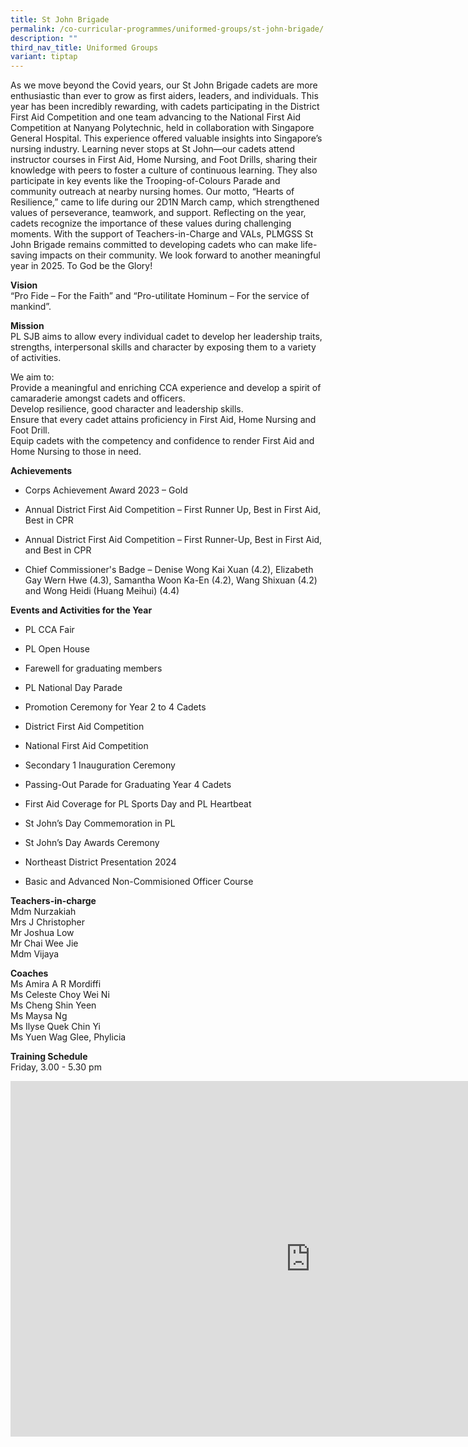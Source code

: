```yaml
---
title: St John Brigade
permalink: /co-curricular-programmes/uniformed-groups/st-john-brigade/
description: ""
third_nav_title: Uniformed Groups
variant: tiptap
---
```

<p>As we move beyond the Covid years, our St John Brigade cadets are more
enthusiastic than ever to grow as first aiders, leaders, and individuals.
This year has been incredibly rewarding, with cadets participating in the
District First Aid Competition and one team advancing to the National First
Aid Competition at Nanyang Polytechnic, held in collaboration with Singapore
General Hospital. This experience offered valuable insights into Singapore’s
nursing industry. Learning never stops at St John—our cadets attend instructor
courses in First Aid, Home Nursing, and Foot Drills, sharing their knowledge
with peers to foster a culture of continuous learning. They also participate
in key events like the Trooping-of-Colours Parade and community outreach
at nearby nursing homes. Our motto, “Hearts of Resilience,” came to life
during our 2D1N March camp, which strengthened values of perseverance,
teamwork, and support. Reflecting on the year, cadets recognize the importance
of these values during challenging moments. With the support of Teachers-in-Charge
and VALs, PLMGSS St John Brigade remains committed to developing cadets
who can make life-saving impacts on their community. We look forward to
another meaningful year in 2025. To God be the Glory!</p>
<p><strong>Vision</strong> 
<br>“Pro Fide – For the Faith” and “Pro-utilitate Hominum – For the service
of mankind”.</p>
<p><strong>Mission</strong> 
<br>PL SJB aims to allow every individual cadet to develop her leadership
traits, strengths, interpersonal skills and character by exposing them
to a variety of activities.</p>
<p>We aim to:
<br>Provide a meaningful and enriching CCA experience and develop a spirit
of camaraderie amongst cadets and officers.
<br>Develop resilience, good character and leadership skills.
<br>Ensure that every cadet attains proficiency in First Aid, Home Nursing
and Foot Drill.
<br>Equip cadets with the competency and confidence to render First Aid and
Home Nursing to those in need.</p>
<p><strong>Achievements</strong>
</p>
<ul data-tight="true" class="tight">
<li>
<p>Corps Achievement Award 2023 – Gold</p>
</li>
<li>
<p>Annual District First Aid Competition – First Runner Up, Best in First
Aid, Best in CPR</p>
</li>
<li>
<p>Annual District First Aid Competition – First Runner-Up, Best in First
Aid, and Best in CPR</p>
</li>
<li>
<p>Chief Commissioner's Badge – Denise Wong Kai Xuan (4.2), Elizabeth Gay
Wern Hwe (4.3), Samantha Woon Ka-En (4.2), Wang Shixuan (4.2) and Wong
Heidi (Huang Meihui) (4.4)</p>
</li>
</ul>
<p><strong>Events and Activities for the Year</strong>
</p>
<ul data-tight="true" class="tight">
<li>
<p>PL CCA Fair</p>
</li>
<li>
<p>PL Open House</p>
</li>
<li>
<p>Farewell for graduating members</p>
</li>
<li>
<p>PL National Day Parade</p>
</li>
<li>
<p>Promotion Ceremony for Year 2 to 4 Cadets</p>
</li>
<li>
<p>District First Aid Competition</p>
</li>
<li>
<p>National First Aid Competition</p>
</li>
<li>
<p>Secondary 1 Inauguration Ceremony</p>
</li>
<li>
<p>Passing-Out Parade for Graduating Year 4 Cadets</p>
</li>
<li>
<p>First Aid Coverage for PL Sports Day and PL Heartbeat</p>
</li>
<li>
<p>St John’s Day Commemoration in PL</p>
</li>
<li>
<p>St John’s Day Awards Ceremony</p>
</li>
<li>
<p>Northeast District Presentation 2024</p>
</li>
<li>
<p>Basic and Advanced Non-Commisioned Officer Course</p>
</li>
</ul>
<p><strong>Teachers-in-charge</strong>
<br>Mdm Nurzakiah
<br>Mrs J Christopher
<br>Mr Joshua Low
<br>Mr Chai Wee Jie
<br>Mdm Vijaya</p>
<p><strong>Coaches</strong>
<br>Ms Amira A R Mordiffi
<br>Ms Celeste Choy Wei Ni
<br>Ms Cheng Shin Yeen
<br>Ms Maysa Ng
<br>Ms Ilyse Quek Chin Yi
<br>Ms Yuen Wag Glee, Phylicia</p>
<p><strong>Training Schedule</strong> 
<br>Friday, 3.00 - 5.30 pm</p>
<div class="iframe-wrapper">
<iframe height="569" width="960" allowfullscreen="true" frameborder="0" src="https://docs.google.com/presentation/d/1nrWBnTu5-9en-vKdP1XSpRYwnojnsSaeVamp7dudG78/embed?start=true&amp;loop=true&amp;delayms=3000"></iframe>
</div>
<p></p>